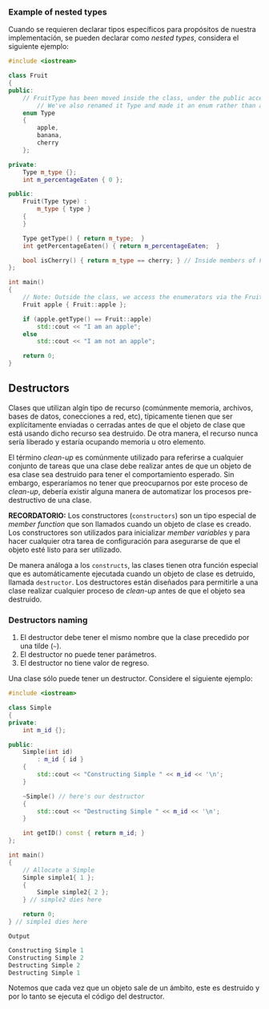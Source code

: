 ### Example of nested types 

Cuando se requieren declarar tipos específicos para propósitos de nuestra implementación, se pueden declarar como *nested types*, considera el siguiente ejemplo: 

```cpp
#include <iostream>

class Fruit
{
public:
	// FruitType has been moved inside the class, under the public access specifier
        // We've also renamed it Type and made it an enum rather than an enum class
	enum Type
	{
		apple,
		banana,
		cherry
	};

private:
	Type m_type {};
	int m_percentageEaten { 0 };

public:
	Fruit(Type type) :
		m_type { type }
	{
	}

	Type getType() { return m_type;  }
	int getPercentageEaten() { return m_percentageEaten;  }

	bool isCherry() { return m_type == cherry; } // Inside members of Fruit, we no longer need to prefix enumerators with FruitType::
};

int main()
{
	// Note: Outside the class, we access the enumerators via the Fruit:: prefix now
	Fruit apple { Fruit::apple };

	if (apple.getType() == Fruit::apple)
		std::cout << "I am an apple";
	else
		std::cout << "I am not an apple";

	return 0;
}
```


## Destructors 

Clases que utilizan algín tipo de recurso (comúnmente memoria, archivos, bases de datos, conecciones a red, etc), típicamente tienen que ser explícitamente enviadas o cerradas antes de que el objeto de clase que está usando dicho recurso sea destruido. De otra manera, el recurso nunca sería liberado y estaría ocupando memoria u otro elemento. 

El término *clean-up* es comúnmente utilizado para referirse a cualquier conjunto de tareas que una clase debe realizar antes de que un objeto de esa clase sea destruido para tener el comportamiento esperado. Sin embargo, esperaríamos no tener que preocuparnos por este proceso de *clean-up*, debería existir alguna manera de automatizar los procesos pre-destructivo de una clase. 

**RECORDATORIO:** Los constructores (`constructors`) son un tipo especial de *member function* que son llamados cuando un objeto de clase es creado. Los constructores son utilizados para inicializar *member variables* y para hacer cualquier otra tarea de configuración para asegurarse de que el objeto esté listo para ser utilizado. 

De manera análoga a los `constructs`, las clases tienen otra función especial que es automáticamente ejecutada cuando un objeto de clase es detruido, llamada `destructor`. Los destructores están diseñados para permitirle a una clase realizar cualquier proceso de *clean-up* antes de que el objeto sea destruido. 

### Destructors naming

1. El destructor debe tener el mismo nombre que la clase precedido por una tilde (`~`).
2. El destructor no puede tener parámetros. 
3. El destructor no tiene valor de regreso. 

Una clase sólo puede tener un destructor. Considere el siguiente ejemplo: 

```cpp
#include <iostream>

class Simple
{
private:
    int m_id {};

public:
    Simple(int id)
        : m_id { id }
    {
        std::cout << "Constructing Simple " << m_id << '\n';
    }

    ~Simple() // here's our destructor
    {
        std::cout << "Destructing Simple " << m_id << '\n';
    }

    int getID() const { return m_id; }
};

int main()
{
    // Allocate a Simple
    Simple simple1{ 1 };
    {
        Simple simple2{ 2 };
    } // simple2 dies here

    return 0;
} // simple1 dies here
```

`Output`
```cpp
Constructing Simple 1
Constructing Simple 2
Destructing Simple 2
Destructing Simple 1
```

Notemos que cada vez que un objeto sale de un ámbito, este es destruido y por lo tanto se ejecuta el código del destructor. 